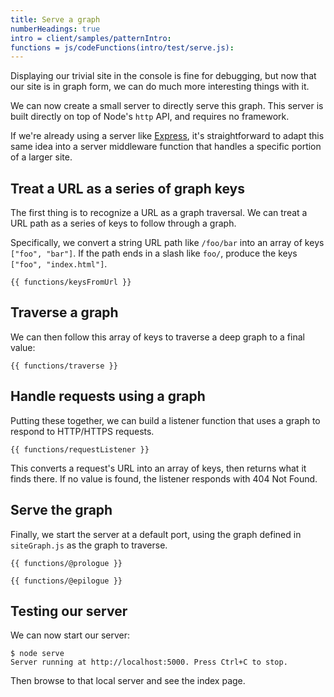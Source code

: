 ```yaml
---
title: Serve a graph
numberHeadings: true
intro = client/samples/patternIntro:
functions = js/codeFunctions(intro/test/serve.js):
---
```


Displaying our trivial site in the console is fine for debugging, but now that our site is in graph form, we can do much more interesting things with it.

We can now create a small server to directly serve this graph. This server is built directly on top of Node's `http` API, and requires no framework.

If we're already using a server like [Express](https://expressjs.com/), it's straightforward to adapt this same idea into a server middleware function that handles a specific portion of a larger site.

## Treat a URL as a series of graph keys

The first thing is to recognize a URL as a graph traversal. We can treat a URL path as a series of keys to follow through a graph.

Specifically, we convert a string URL path like `/foo/bar` into an array of keys `["foo", "bar"]`. If the path ends in a slash like `foo/`, produce the keys `["foo", "index.html"]`.

```{{'js'}}
{{ functions/keysFromUrl }}
```

## Traverse a graph

We can then follow this array of keys to traverse a deep graph to a final value:

```{{'js'}}
{{ functions/traverse }}
```

## Handle requests using a graph

Putting these together, we can build a listener function that uses a graph to respond to HTTP/HTTPS requests.

```{{'js'}}
{{ functions/requestListener }}
```

This converts a request's URL into an array of keys, then returns what it finds there. If no value is found, the listener responds with 404 Not Found.

## Serve the graph

Finally, we start the server at a default port, using the graph defined in `siteGraph.js` as the graph to traverse.

```{{'js'}}
{{ functions/@prologue }}

{{ functions/@epilogue }}

```

## Testing our server

We can now start our server:

```console
$ node serve
Server running at http://localhost:5000. Press Ctrl+C to stop.
```

Then browse to that local server and see the index page.
